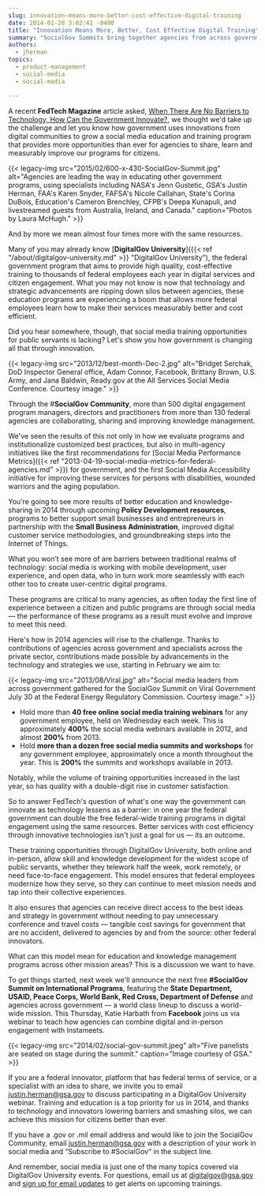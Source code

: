 ```yaml
---
slug: innovation-means-more-better-cost-effective-digital-training
date: 2014-01-28 3:02:41 -0400
title: "Innovation Means More, Better, Cost Effective Digital Training"
summary: "SocialGov Summits bring together agencies from across government to share and learn how we can improve digital services to make services more effective and cost efficient."
authors:
  - jherman
topics:
  - product-management
  - social-media
  - social-media

---
```


A recent **FedTech Magazine** article asked, [When There Are No Barriers to Technology, How Can the Government Innovate?](http://www.fedtechmagazine.com/article/2014/01/when-there-are-no-barriers-technology-how-can-government-innovate), we thought we'd take up the challenge and let you know how government uses innovations from digital communities to grow a social media education and training program that provides more opportunities than ever for agencies to share, learn and measurably improve our programs for citizens.

{{< legacy-img src="2015/02/600-x-430-SocialGov-Summit.jpg" alt="Agencies are leading the way in educating other government programs, using specialists including NASA's Jenn Gustetic, GSA's Justin Herman, FAA's Karen Snyder, FAFSA's Nicole Callahan, State's Corina DuBois, Education's Cameron Brenchley, CFPB's Deepa Kunapuli, and livestreamed guests from Australia, Ireland, and Canada." caption="Photos by Laura McHugh." >}}

And by more we mean almost four times more with the same resources.

Many of you may already know [**DigitalGov University**]({{< ref "/about/digitalgov-university.md" >}} "DigitalGov University"), the federal government program that aims to provide high quality, cost-effective training to thousands of federal employees each year in digital services and citizen engagement. What you may not know is now that technology and strategic advancements are ripping down silos between agencies, these education programs are experiencing a boom that allows more federal employees learn how to make their services measurably better and cost efficient.

Did you hear somewhere, though, that social media training opportunities for public servants is lacking? Let's show you how government is changing all that through innovation.

{{< legacy-img src="2013/12/best-month-Dec-2.jpg" alt="Bridget Serchak, DoD Inspector General office, Adam Connor, Facebook, Brittany Brown, U.S. Army, and Jana Baldwin, Ready.gov at the All Services Social Media Conference. Courtesy image." >}}

Through the #**SocialGov Community**, more than 500 digital engagement program managers, directors and practitioners from more than 130 federal agencies are collaborating, sharing and improving knowledge management.

We've seen the results of this not only in how we evaluate programs and institutionalize customized best practices, but also in multi-agency initiatives like the first recommendations for [Social Media Performance Metrics]({{< ref "2013-04-19-social-media-metrics-for-federal-agencies.md" >}}) for government, and the first Social Media Accessibility initiative for improving these services for persons with disabilities, wounded warriors and the aging population.

You’re going to see more results of better education and knowledge-sharing in 2014 through upcoming **Policy Development resources**, programs to better support small businesses and entrepreneurs in partnership with the **Small Business Administration**, improved digital customer service methodologies, and groundbreaking steps into the Internet of Things.

What you won’t see more of are barriers between traditional realms of technology: social media is working with mobile development, user experience, and open data, who in turn work more seamlessly with each other too to create user-centric digital programs.

These programs are critical to many agencies, as often today the first line of experience between a citizen and public programs are through social media &#8212; the performance of these programs as a result must evolve and improve to meet this need.

Here's how in 2014 agencies will rise to the challenge. Thanks to contributions of agencies across government and specialists across the private sector, contributions made possible by advancements in the technology and strategies we use, starting in February we aim to:

{{< legacy-img src="2013/08/Viral.jpg" alt="Social media leaders from across government gathered for the SocialGov Summit on Viral Government July 30 at the Federal Energy Regulatory Commission. Courtesy image." >}}

  * Hold more than **40 free online social media training webinars** for any government employee, held on Wednesday each week. This is approximately **400%** the social media webinars available in 2012, and almost **200%** from 2013.
  * Hold **more than a dozen free social media summits and workshops** for any government employee, approximately once a month throughout the year. This is **200%** the summits and workshops available in 2013.

Notably, while the volume of training opportunities increased in the last year, so has quality with a double-digit rise in customer satisfaction.

So to answer FedTech's question of what's one way the government can innovate as technology lessens as a barrier: in one year the federal government can double the free federal-wide training programs in digital engagement using the same resources. Better services with cost efficiency through innovative technologies isn't just a goal for us &#8212; its an outcome.

These training opportunities through DigitalGov University, both online and in-person, allow skill and knowledge development for the widest scope of public servants, whether they telework half the week, work remotely, or need face-to-face engagement. This model ensures that federal employees modernize how they serve, so they can continue to meet mission needs and tap into their collective experiences.

It also ensures that agencies can receive direct access to the best ideas and strategy in government without needing to pay unnecessary conference and travel costs &#8212; tangible cost savings for government that are no accident, delivered to agencies by and from the source: other federal innovators.

What can this model mean for education and knowledge management programs across other mission areas? This is a discussion we want to have.

To get things started, next week we'll announce the next free **#SocialGov Summit on International Programs**, featuring the **State Department, USAID, Peace Corps, World Bank, Red Cross, Department of Defense** and agencies across government &#8212; a world class lineup to discuss a world-wide mission. This Thursday, Katie Harbath from **Facebook** joins us via webinar to teach how agencies can combine digital and in-person engagement with Instameets.

{{< legacy-img src="2014/02/social-gov-summit.jpeg" alt="Five panelists are seated on stage during the summit." caption="Image courtesy of GSA." >}}

If you are a federal innovator, platform that has federal terms of service, or a specialist with an idea to share, we invite you to email <justin.herman@gsa.gov> to discuss participating in a DigitalGov University webinar. Training and education is a top priority for us in 2014, and thanks to technology and innovators lowering barriers and smashing silos, we can achieve this mission for citizens better than ever.

If you have a .gov or .mil email address and would like to join the SocialGov Community, email <justin.herman@gsa.gov> with a description of your work in social media and &#8220;Subscribe to #SocialGov&#8221; in the subject line.

And remember, social media is just one of the many topics covered via DigitalGov University events. For questions, email us at <digitalgov@gsa.gov> and [sign up for email updates](https://public.govdelivery.com/accounts/USHOWTO/subscriber/new?topic_id=USHOWTO_45) to get alerts on upcoming trainings.
